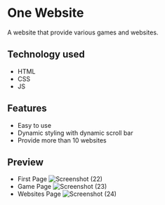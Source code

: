 # One Website
A website that provide various games and websites.
## Technology used
- HTML
- CSS
- JS
## Features
- Easy to use
- Dynamic styling with dynamic scroll bar
- Provide more than 10 websites
## Preview
- First Page
![Screenshot (22)](https://github.com/Harshit2012/One-Website/assets/105143145/8aec053f-3f7b-46ef-80de-0531db8b9a30)
- Game Page
![Screenshot (23)](https://github.com/Harshit2012/One-Website/assets/105143145/1a517859-ce2c-4ddc-aad7-e9674f061f54)
- Websites Page
![Screenshot (24)](https://github.com/Harshit2012/One-Website/assets/105143145/f2423ff0-9068-4c16-be9b-9991cb5b39ab)
